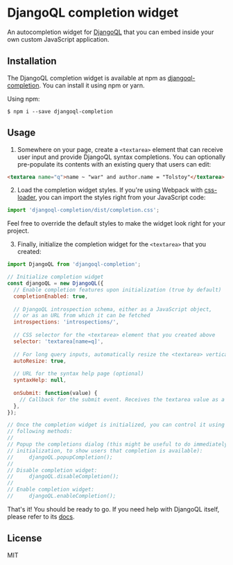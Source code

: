 # DjangoQL completion widget

An autocompletion widget for [DjangoQL](https://github.com/ivelum/djangoql)
that you can embed inside your own custom JavaScript application.

## Installation

The DjangoQL completion widget is available at npm as
[djangoql-completion](https://www.npmjs.com/package/djangoql-completion). 
You can install it using npm or yarn.

Using npm:
```shell
$ npm i --save djangoql-completion
```

## Usage

1. Somewhere on your page, create a `<textarea>` element that can receive user
input and provide DjangoQL syntax completions. You can optionally pre-populate
its contents with an existing query that users can edit:

```html
<textarea name="q">name ~ "war" and author.name = "Tolstoy"</textarea>
```

2. Load the completion widget styles. If you're using Webpack with
[css-loader](https://webpack.js.org/loaders/css-loader/), you can import the
styles right from your JavaScript code:

```javascript
import 'djangoql-completion/dist/completion.css';
```

Feel free to override the default styles to make the widget look right for your
project.

3. Finally, initialize the completion widget for the `<textarea>` that you created:

```javascript
import DjangoQL from 'djangoql-completion';

// Initialize completion widget
const djangoQL = new DjangoQL({
  // Enable completion features upon initialization (true by default)
  completionEnabled: true,
  
  // DjangoQL introspection schema, either as a JavaScript object,
  // or as an URL from which it can be fetched
  introspections: 'introspections/',
  
  // CSS selector for the <textarea> element that you created above
  selector: 'textarea[name=q]',
  
  // For long query inputs, automatically resize the <textarea> vertically
  autoResize: true,
  
  // URL for the syntax help page (optional)
  syntaxHelp: null,
  
  onSubmit: function(value) {
    // Callback for the submit event. Receives the textarea value as a parameter 
  },
});

// Once the completion widget is initialized, you can control it using the
// following methods:
//
// Popup the completions dialog (this might be useful to do immediately after
// initialization, to show users that completion is available):
//     djangoQL.popupCompletion();
//
// Disable completion widget:
//     djangoQL.disableCompletion();
//
// Enable completion widget:
//     djangoQL.enableCompletion();
```

That's it! You should be ready to go. If you need help with DjangoQL itself, 
please refer to its [docs](https://github.com/ivelum/djangoql/).


## License

MIT
